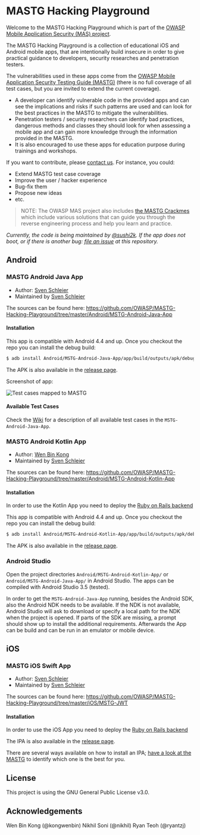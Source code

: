 # MASTG Hacking Playground 

Welcome to the MASTG Hacking Playground which is part of the [OWASP Mobile Application Security (MAS) project](https://mas.owasp.org/).

The MASTG Hacking Playground is a collection of educational iOS and Android mobile apps, that are intentionally build insecure in order to give practical guidance to developers, security researches and penetration testers.

The vulnerabilities used in these apps come from the [OWASP Mobile Application Security Testing Guide (MASTG)](https://github.com/OWASP/owasp-mastg/releases) (there is no full coverage of all test cases, but you are invited to extend the current coverage).

- A developer can identify vulnerable code in the provided apps and can see the implications and risks if such patterns are used and can look for the best practices in the MASTG to mitigate the vulnerabilities.
- Penetration testers / security researchers can identify bad practices, dangerous methods and classes they should look for when assessing a mobile app and can gain more knowledge through the information provided in the MASTG.
- It is also encouraged to use these apps for education purpose during trainings and workshops.

If you want to contribute, please [contact us](https://mas.owasp.org/#connect-with-us). For instance, you could:   

- Extend MASTG test case coverage
- Improve the user / hacker experience
- Bug-fix them
- Propose new ideas
- etc.

> NOTE: The OWASP MAS project also includes [the MASTG Crackmes](https://github.com/OWASP/owasp-mastg/tree/master/Crackmes "MASTG-Crackmes") which include various solutions that can guide you through the reverse engineering process and help you learn and practice.

_Currently, the code is being maintained by [@sushi2k](https://github.com/sushi2k "Sven Schleier"). If the app does not boot, or if there is another bug: [file an issue](https://github.com/OWASP/MASTG-Hacking-Playground/issues) at this repository._

## Android

### MASTG Android Java App

- Author: [Sven Schleier](https://github.com/sushi2k "Sven Schleier")
- Maintained by [Sven Schleier](https://github.com/sushi2k "Sven Schleier")

The sources can be found here: <https://github.com/OWASP/MASTG-Hacking-Playground/tree/master/Android/MSTG-Android-Java-App>

#### Installation

This app is compatible with Android 4.4 and up. Once you checkout the repo you can install the debug build:

```bash
$ adb install Android/MSTG-Android-Java-App/app/build/outputs/apk/debug/app-debug.apk  
```

The APK is also available in the [release page](https://github.com/OWASP/MASTG-Hacking-Playground/releases/tag/1.0).

Screenshot of app:

![Test cases mapped to MASTG](https://raw.githubusercontent.com/OWASP/MASTG-Hacking-Playground/master/Android/screenshots/android-app-java.png "Test cases mapped to MASTG" )

#### Available Test Cases

Check the [Wiki](https://github.com/OWASP/MASTG-Hacking-Playground/wiki/Android-App) for a description of all available test cases in the `MSTG-Android-Java-App`.

### MASTG Android Kotlin App

- Author: [Wen Bin Kong](https://github.com/kongwenbin "Wen Bin Kong")
- Maintained by [Sven Schleier](https://github.com/sushi2k "Sven Schleier")

The sources can be found here: <https://github.com/OWASP/MASTG-Hacking-Playground/tree/master/Android/MSTG-Android-Kotlin-App>

#### Installation

In order to use the Kotlin App you need to deploy the [Ruby on Rails backend](https://github.com/OWASP/MASTG-Hacking-Playground/tree/master/Serverside/rails-api-original "ror")

This app is compatible with Android 4.4 and up. Once you checkout the repo you can install the debug build:

```bash
$ adb install Android/MSTG-Android-Kotlin-App/app/build/outputs/apk/debug/app-debug.apk
```

The APK is also available in the [release page](https://github.com/OWASP/MASTG-Hacking-Playground/releases/tag/1.0).

### Android Studio

Open the project directories `Android/MSTG-Android-Kotlin-App/` or `Android/MSTG-Android-Java-App/` in Android Studio. The apps can be compiled with Android Studio 3.5 (tested).

In order to get the `MSTG-Android-Java-App` running, besides the Android SDK, also the Android NDK needs to be available. If the NDK is not available, Android Studio will ask to download or specify a local path for the NDK when the project is opened. If parts of the SDK are missing, a prompt should show up to install the additional requirements. Afterwards the App can be build and can be run in an emulator or mobile device.

## iOS

### MASTG iOS Swift App

- Author: [Sven Schleier](https://github.com/sushi2k "Sven Schleier")
- Maintained by [Sven Schleier](https://github.com/sushi2k "Sven Schleier")

The sources can be found here: <https://github.com/OWASP/MASTG-Hacking-Playground/tree/master/iOS/MSTG-JWT>

#### Installation

In order to use the iOS App you need to deploy the [Ruby on Rails backend](https://github.com/OWASP/MASTG-Hacking-Playground/tree/master/Serverside/rails-api-original "ror")

The IPA is also available in the [release page](https://github.com/OWASP/MASTG-Hacking-Playground/releases/tag/1.0).

There are several ways available on how to install an IPA; [have a look at the MASTG](https://mas.owasp.org/MASTG/iOS/0x06b-Basic-Security-Testing/#installing-apps) to identify which one is the best for you.

## License

This project is using the GNU General Public License v3.0.

## Acknowledgements

Wen Bin Kong (@kongwenbin)
Nikhil Soni (@nikhil)
Ryan Teoh (@ryantzj)
